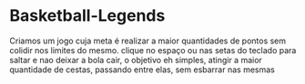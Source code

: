 # Basketball-Legends
Criamos um jogo cuja meta é realizar a maior quantidades de pontos sem colidir nos limites do mesmo. 
clique no espaço ou nas setas do teclado para saltar e nao deixar a bola cair, o objetivo eh simples, atingir a maior quantidade de cestas, passando entre elas, sem esbarrar nas mesmas 
